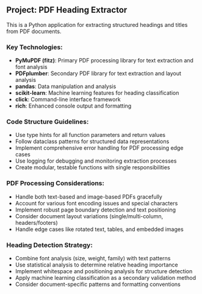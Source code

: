 <!-- Use this file to provide workspace-specific custom instructions to Copilot. For more details, visit https://code.visualstudio.com/docs/copilot/copilot-customization#_use-a-githubcopilotinstructionsmd-file -->

## Project: PDF Heading Extractor

This is a Python application for extracting structured headings and titles from PDF documents.

### Key Technologies:

- **PyMuPDF (fitz)**: Primary PDF processing library for text extraction and font analysis
- **PDFplumber**: Secondary PDF library for text extraction and layout analysis
- **pandas**: Data manipulation and analysis
- **scikit-learn**: Machine learning features for heading classification
- **click**: Command-line interface framework
- **rich**: Enhanced console output and formatting

### Code Structure Guidelines:

- Use type hints for all function parameters and return values
- Follow dataclass patterns for structured data representations
- Implement comprehensive error handling for PDF processing edge cases
- Use logging for debugging and monitoring extraction processes
- Create modular, testable functions with single responsibilities

### PDF Processing Considerations:

- Handle both text-based and image-based PDFs gracefully
- Account for various font encoding issues and special characters
- Implement robust page boundary detection and text positioning
- Consider document layout variations (single/multi-column, headers/footers)
- Handle edge cases like rotated text, tables, and embedded images

### Heading Detection Strategy:

- Combine font analysis (size, weight, family) with text patterns
- Use statistical analysis to determine relative heading importance
- Implement whitespace and positioning analysis for structure detection
- Apply machine learning classification as a secondary validation method
- Consider document-specific patterns and formatting conventions
